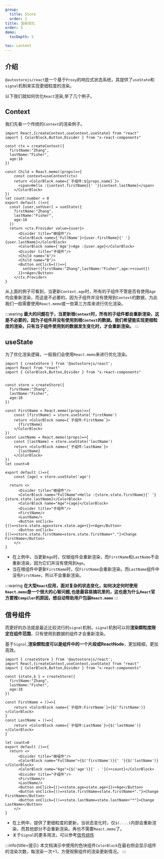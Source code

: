 ```yaml
---
group:
  title: Store
  order: 1 
title: 渲染优化
order: 3 
demo:
  tocDepth: 5

toc: content  
---
```


## 介绍


`@autostorejs/react`是一个基于`Proxy`的响应式状态系统，其提供了`useState`和`signal`机制来实现更细粒度的渲染。

以下我们就如何优化`React`渲染,举了几个例子。

##  **Context**

我们先看一个传统的`Context`的渲染例子。

```tsx
import React,{createContext,useContext,useState} from "react"
import { ColorBlock,Button,Divider } from "x-react-components"

const ctx = createContext({
  firstName:"Zhang",
  lastName:"Fisher",
  age:18
})

const Child = React.memo((props)=>{
    const context=useContext(ctx)
    return <ColorBlock name={`子组件:${props.name}`}>
      <span>Hello :{context.firstName}{' '}{context.lastName}</span> 
    </ColorBlock>
})
let count:number = 0
export default ()=>{
  const [user,setUser] = useState({
    firstName:"Zhang",
    lastName:"Fisher",
    age:18
  })
  return <ctx.Provider value={user}>
      <Divider title="根组件"/>
      <ColorBlock name={'FullName'}>{user.firstName}{' '}{user.lastName}</ColorBlock>
      <ColorBlock name={'Age'}>Age :{user.age}</ColorBlock>
      <Divider title="子组件"/>
      <Child name="A"/>
      <Child name="B"/>
      <Button onClick={()=>{
        setUser({firstName:"Zhang",lastName:"Fisher",age:++count})
      }}>+Age</Button>
    </ctx.Provider>
}

```

从上面的例子可看到，当更新`Context.age`时，所有的子组件不管是否有使用`Age`均会重新渲染，而这是不必要的，因为子组件并没有使用到`Context`的数据，为此我们一般需要使用`React.memo`或一些第三方库来进行优化渲染。

:::waring
**最大的问题在于，当更新根`Context`时，所有的子组件都会重新渲染，这是不必要的，因为子组件并没有使用到根`Context`的数据。我们希望能实现更细粒度的渲染，只有当子组件使用到的数据发生变化时，才会重新渲染。**
::: 

## useState

为了优化渲染逻辑，一般我们会使用`React.memo`来进行优化渲染。

```tsx
import { createStore } from '@autostorejs/react';
import React from "react"
import { ColorBlock,Button,Divider } from "x-react-components"


const store = createStore({
  firstName:"Zhang",
  lastName:"Fisher",
  age:18
})

const FirstName = React.memo((props)=>{
    const [firstName] = store.useState('firstName') 
    return <ColorBlock name={`子组件:FirstName`}>
      {firstName} 
    </ColorBlock>
})
const LastName = React.memo((props)=>{
    const [lastName] = store.useState('lastName') 
    return <ColorBlock name={`子组件:lastName`}>
      {lastName}
    </ColorBlock>
})
let count=0

export default ()=>{ 
    const [age] = store.useState('age') 

  return <>
      <Divider title="根组件"/>
      <ColorBlock name="FullName">Hello :{store.state.firstName}{' '}{store.state.lastName}</ColorBlock>
      <ColorBlock name="Age">{age}</ColorBlock>      
      <Divider title="子组件"/>
      <FirstName/>
      <LastName/>
      <Button onClick={()=>store.state.age=store.state.age+1}>+Age</Button>
      <Button onClick={()=>store.state.firstName=store.state.firstName+"."}>Change FirstName</Button>
    </>
}

```

- 在上例中，当更新`Age`时，仅根组件会重新渲染，而`FirstName`和`LastName`不会重新渲染，因为它们并没有使用到`Age`。
- 当在根组件中更新`FirstName`时，仅`FirstName`会重新渲染。而`LastName`组件中没有`FirstName`，所以不会重新渲染。

:::waring
**在大型`React`应用，面对复杂的状态变化，如何决定何时使用`React.memo`是一个很大的心智问题,也是最容易搞坑里的，这也是为什么`React`官方要推`Compiler`的原因，想自动帮助用户包装`React.memo`**
::: 

## 信号组件

而更好的办法就是最近比较流行的`signal`机制，`signal`机制可以将**渲染颗粒度限定在组件范围**，只有使用到数据的组件才会重新渲染。

基于`Signal`,**渲染颗粒度可以是组件中的一个片段或ReactNode**，更加精细，更加高效。

```tsx
import { createStore } from '@autostorejs/react';
import React,{createContext,useContext,useState} from "react"
import { ColorBlock,Button,Divider } from "x-react-components"
 
const {state,$ } = createStore({
  firstName:"Zhang",
  lastName:"Fisher",
  age:18
})

const FirstName = ()=>{
    return <ColorBlock name={`子组件:FirstName`}>{$('firstName')}</ColorBlock>
}
const LastName = ()=>{
    return <ColorBlock name={`子组件:LastName`}>{$('lastName')}</ColorBlock>
}

let count=0
export default ()=>{ 
  return <>
      <Divider title="根组件"/>
      <ColorBlock name="FullName">{$('firstName')}{' '}{$('lastName')}</ColorBlock>
      <ColorBlock name="Age">{$('age')}{' - '}{++count}</ColorBlock>
      <Divider title="子组件"/>
      <FirstName/>
      <LastName/>      
      <Button onClick={()=>state.age=state.age+1}>+Age</Button>
      <Button onClick={()=>state.firstName=state.firstName+"."}>Change FirstName</Button>
      <Button onClick={()=>state.lastName=state.lastName+"*"}>Change LastName</Button>
    </>
} 

```
- 在上例中，提供了更细粒度的更新，当状态变化时，仅`$(....)`内部会重新渲染，而其他部分不会重新渲染。再也不需要`React.memo`了。
- 关于`Signal`的更多用法，可以参考[信号组件](/guide/signal-about)



:::info{title=提示}
本文档演示中使用的色块组件`ColorBlock`在最右侧会显示组件的渲染次数，每渲染一次+1，方便观察组件的渲染更新情况。
:::

